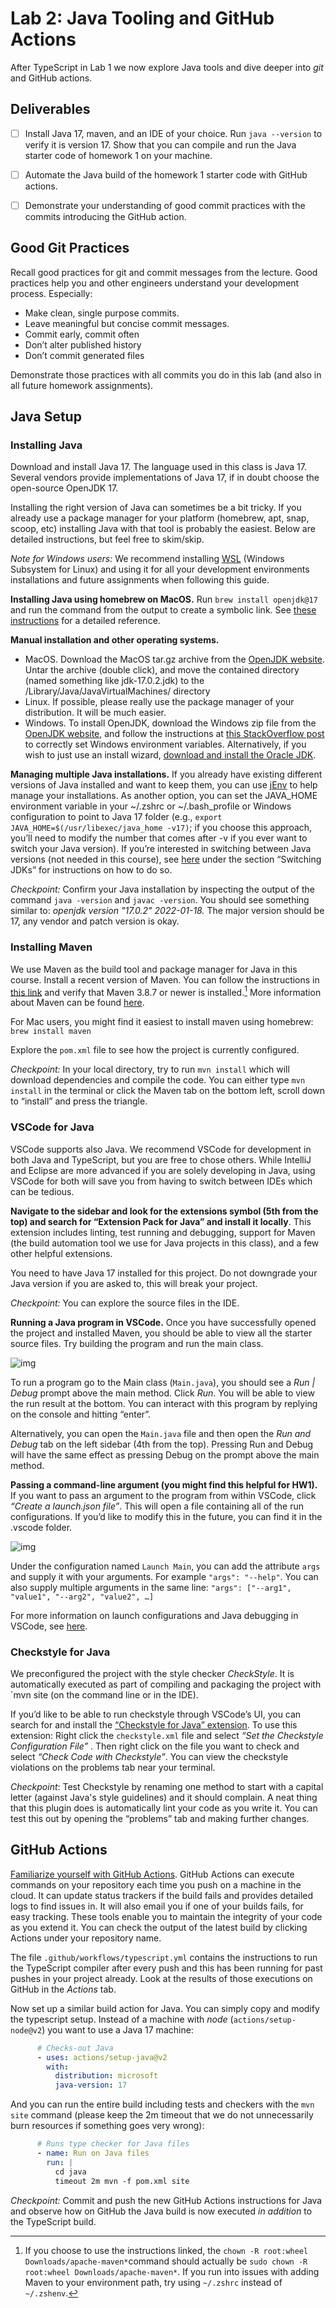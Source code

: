 # Lab 2: Java Tooling and GitHub Actions

After TypeScript in Lab 1 we now explore Java tools and dive deeper into *git* and GitHub actions.



## Deliverables

- [ ] Install Java 17, maven, and an IDE of your choice. Run `java --version` to verify it is version 17. Show that you can compile and run the Java starter code of homework 1 on your machine.
- [ ] Automate the Java build of the homework 1 starter code with GitHub actions.
- [ ] Demonstrate your understanding of good commit practices with the commits introducing the GitHub action.



## Good Git Practices 

Recall good practices for git and commit messages from the lecture. Good practices help you and other engineers understand your development process. Especially:

- Make clean, single purpose commits.
- Leave meaningful but concise commit messages. 
- Commit early, commit often
- Don’t alter published history
- Don’t commit generated files 

Demonstrate those practices with all commits you do in this lab (and also in all future homework assignments).



## Java Setup

### Installing Java 

Download and install Java 17. The language used in this class is Java 17. Several vendors provide implementations of Java 17, if in doubt choose the open-source OpenJDK 17. 

Installing the right version of Java can sometimes be a bit tricky. If you already use a package manager for your platform (homebrew, apt, snap, scoop, etc) installing Java with that tool is probably the easiest. Below are detailed instructions, but feel free to skim/skip.

*Note for Windows users:* We recommend installing [WSL](https://learn.microsoft.com/en-us/windows/wsl/install) (Windows Subsystem for Linux) and using it for all your development environments installations and future assignments when following this guide. 

**Installing Java using homebrew on MacOS.** Run `brew install openjdk@17` and run the command from the output to create a symbolic link. See [these instructions](https://medium.com/@manvendrapsingh/installing-many-jdk-versions-on-macos-dfc177bc8c2b) for a detailed reference.

**Manual installation and other operating systems.** 

- MacOS. Download the MacOS tar.gz archive from the [OpenJDK website](https://jdk.java.net/archive/). Untar the archive (double click), and move the contained directory (named something like jdk-17.0.2.jdk) to the /Library/Java/JavaVirtualMachines/ directory
- Linux. If possible, please really use the package manager of your distribution. It will be much easier.
- Windows. To install OpenJDK, download the Windows zip file from the [OpenJDK website](https://jdk.java.net/java-se-ri/17), and follow the instructions at [this StackOverflow post ](https://stackoverflow.com/questions/52511778/how-to-install-openjdk-11-on-windows/52531093#52531093)to correctly set Windows environment variables. Alternatively, if you wish to just use an install wizard, [download and install the Oracle JDK](https://www.oracle.com/java/technologies/javase-jdk16-downloads.html).

**Managing multiple Java installations.** If you already have existing different versions of Java installed and want to keep them, you can use [jEnv](http://jenv.be) to help manage your installations. As another option, you can set the JAVA_HOME environment variable in your ~/.zshrc or ~/.bash_profile or Windows configuration to point to Java 17 folder (e.g., `export JAVA_HOME=$(/usr/libexec/java_home -v17)`; if you choose this approach, you’ll need to modify the number that comes after -v if you ever want to switch your Java version). If you’re interested in switching between Java versions (not needed in this course), see [here](https://medium.com/@manvendrapsingh/installing-many-jdk-versions-on-macos-dfc177bc8c2b) under the section “Switching JDKs” for instructions on how to do so. 

*Checkpoint:* Confirm your Java installation by inspecting the output of the command `java -version` and `javac -version`. You should see something similar to: *openjdk version "17.0.2" 2022-01-18.* The major version should be 17, any vendor and patch version is okay. 

### Installing Maven

We use Maven as the build tool and package manager for Java in this course. Install a recent version of Maven. You can follow the instructions in [this link](https://www.baeldung.com/install-maven-on-windows-linux-mac) and verify that Maven 3.8.7 or newer is installed.[^1] More information about Maven can be found [here](https://maven.apache.org/what-is-maven.html).

For Mac users, you might find it easiest to install maven using homebrew: `brew install maven`

Explore the `pom.xml` file to see how the project is currently configured.

*Checkpoint:* In your local directory, try to run `mvn install` which will download dependencies and compile the code. You can either type `mvn install` in the terminal or click the Maven tab on the bottom left, scroll down to “install” and press the triangle.

### VSCode for Java

VSCode supports also Java. We recommend VSCode for development in both Java and TypeScript, but you are free to chose others. While IntelliJ and Eclipse are more advanced if you are solely developing in Java, using VSCode for both will save you from having to switch between IDEs which can be tedious. 

**Navigate to the sidebar and look for the extensions symbol (5th from the top) and search for “Extension Pack for Java” and install it locally**. This extension includes linting, test running and debugging, support for Maven (the build automation tool we use for Java projects in this class), and a few other helpful extensions. 

You need to have Java 17 installed for this project. Do not downgrade your Java version if you are asked to, this will break your project. 

*Checkpoint:* You can explore the source files in the IDE.

**Running a Java program in VSCode.** Once you have successfully opened the project and installed Maven, you should be able to view all the starter source files. Try building the program and run the main class.



![img](figures/vscode-run.png)

To run a program go to the Main class (`Main.java`), you should see a *Run | Debug* prompt above the main method. Click *Run*. You will be able to view the run result at the bottom. You can interact with this program by replying on the console and hitting “enter”.

Alternatively, you can open the `Main.java` file and then open the *Run and Debug* tab on the left sidebar (4th from the top). Pressing Run and Debug will have the same effect as pressing Debug on the prompt above the main method. 

**Passing a command-line argument (you might find this helpful for HW1).** If you want to pass an argument to the program from within VSCode, click *“Create a launch.json file”*. This will open a file containing all of the run configurations. If you’d like to modify this in the future, you can find it in the .vscode folder. 

![img](figures/vscode-launchconfig.png)

Under the configuration named `Launch Main`, you can add the attribute `args` and supply it with your arguments. For example `"args": "--help"`.  You can also supply multiple arguments in the same line: `"args": ["--arg1", "value1", "--arg2", "value2", …]`

For more information on launch configurations and Java debugging in VSCode, see [here](https://code.visualstudio.com/docs/editor/debugging#_launch-configurations).

### Checkstyle for Java

We preconfigured the project with the style checker *CheckStyle*. It is automatically executed as part of compiling and packaging the project with `mvn site (on the command line or in the IDE).

If you’d like to be able to run checkstyle through VSCode’s UI, you can search for and install the [“Checkstyle for Java” extension](https://code.visualstudio.com/docs/java/java-linting#_checkstyle).  To use this extension: Right click the `checkstyle.xml` file and select *“Set the Checkstyle Configuration File”* . Then right click on the file you want to check and select *“Check Code with Checkstyle”*. You can view the checkstyle violations on the problems tab near your terminal. 

*Checkpoint*: Test Checkstyle by renaming one method to start with a capital letter (against Java's style guidelines) and it should complain. A neat thing that this plugin does is automatically lint your code as you write it. You can test this out by opening the “problems” tab and making further changes.



## GitHub Actions

[Familiarize yourself with GitHub Actions](https://docs.github.com/en/actions). GitHub Actions can execute commands on your repository each time you push on a machine in the cloud. It can update status trackers if the build fails and provides detailed logs to find issues in. It will also email you if one of your builds fails, for easy tracking. These tools enable you to maintain the integrity of your code as you extend it. You can check the output of the latest build by clicking Actions under your repository name. 

The file `.github/workflows/typescript.yml` contains the instructions to run the TypeScript compiler after every push and this has been running for past pushes in your project already. Look at the results of those executions on GitHub in the *Actions* tab.

Now set up a similar build action for Java. You can simply copy and modify the typescript setup. Instead of a machine with *node* (`actions/setup-node@v2`) you want to use a Java 17 machine:

```yml
      # Checks-out Java
      - uses: actions/setup-java@v2
        with:
          distribution: microsoft
          java-version: 17
```

And you can run the entire build including tests and checkers with the `mvn site`  command (please keep the 2m timeout that we do not unnecessarily burn resources if something goes very wrong):

```yml
      # Runs type checker for Java files
      - name: Run on Java files
        run: |
          cd java
          timeout 2m mvn -f pom.xml site
```

*Checkpoint:* Commit and push the new GitHub Actions instructions for Java and observe how on GitHub the Java build is now executed *in addition* to the TypeScript build.







[^1]: If you choose to use the instructions linked, the `chown -R root:wheel Downloads/apache-maven*`command should actually be `sudo chown -R root:wheel Downloads/apache-maven*`. If you run into issues with adding Maven to your environment path, try using `~/.zshrc` instead of `~/.zshenv`.

